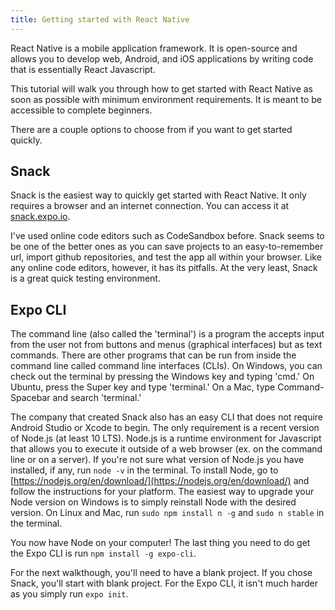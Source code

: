 ```yaml
---
title: Getting started with React Native
---
```


React Native is a mobile application framework. It is open-source and allows you to develop web, Android, and iOS applications by writing code that is essentially React Javascript.

This tutorial will walk you through how to get started with React Native as soon as possible with minimum environment requirements. It is meant to be accessible to complete beginners.

There are a couple options to choose from if you want to get started quickly.

## Snack

Snack is the easiest way to quickly get started with React Native. It only requires a browser and an internet connection. You can access it at [snack.expo.io](snack.expo.io). 

I've used online code editors such as CodeSandbox before. Snack seems to be one of the better ones as you can save projects to an easy-to-remember url, import github repositories, and test the app all within your browser. Like any online code editors, however, it has its pitfalls. At the very least, Snack is a great quick testing environment.

## Expo CLI

The command line (also called the 'terminal') is a program the accepts input from the user not from buttons and menus (graphical interfaces) but as text commands. There are other programs that can be run from inside the command line called command line interfaces (CLIs). On Windows, you can check out the terminal by pressing the Windows key and typing 'cmd.' On Ubuntu, press the Super key and type 'terminal.' On a Mac, type Command-Spacebar and search 'terminal.'

The company that created Snack also has an easy CLI that does not require Android Studio or Xcode to begin. The only requirement is a recent version of Node.js (at least 10 LTS). Node.js is a runtime environment for Javascript that allows you to execute it outside of a web browser (ex. on the command line or on a server). If you're not sure what version of Node.js you have installed, if any, run ``node -v`` in the terminal. To install Node, go to [https://nodejs.org/en/download/](https://nodejs.org/en/download/) and follow the instructions for your platform. The easiest way to upgrade your Node version on Windows is to simply reinstall Node with the desired version. On Linux and Mac, run ``sudo npm install n -g`` and ``sudo n stable`` in the terminal.

You now have Node on your computer! The last thing you need to do get the Expo CLI is run ``npm install -g expo-cli``.

For the next walkthough, you'll need to have a blank project. If you chose Snack, you'll start with blank project. For the Expo CLI, it isn't much harder as you simply run ``expo init``.
